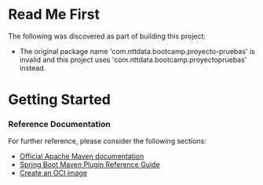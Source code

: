 # Read Me First
The following was discovered as part of building this project:

* The original package name 'com.nttdata.bootcamp.proyecto-pruebas' is invalid and this project uses 'com.nttdata.bootcamp.proyectopruebas' instead.

# Getting Started

### Reference Documentation
For further reference, please consider the following sections:

* [Official Apache Maven documentation](https://maven.apache.org/guides/index.html)
* [Spring Boot Maven Plugin Reference Guide](https://docs.spring.io/spring-boot/docs/2.7.4/maven-plugin/reference/html/)
* [Create an OCI image](https://docs.spring.io/spring-boot/docs/2.7.4/maven-plugin/reference/html/#build-image)

